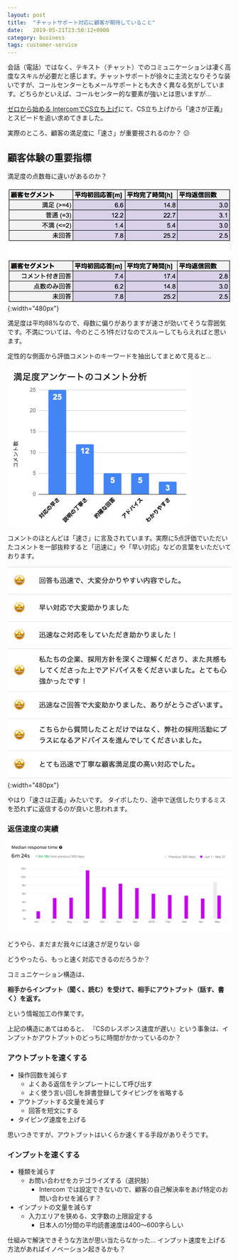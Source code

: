 ```yaml
---
layout: post
title:  "チャットサポート対応に顧客が期待していること"
date:   2019-05-21T23:50:12+0900
category: business
tags: customer-service
---
```


会話（電話）ではなく、テキスト（チャット）でのコミュニケーションは凄く高度なスキルが必要だと感じます。チャットサポートが徐々に主流となりそうな装いですが、コールセンターともメールサポートとも大きく異なる気がしています。どちらかといえば、コールセンター的な要素が強いとは思いますが...

[ゼロから始める IntercomでCS立ち上げ](https://speakerdeck.com/yulii/zerokarashi-meru-intercomdecsli-tishang-ge)にて、CS立ち上げから「速さが正義」とスピードを追い求めてきました。

実際のところ、顧客の満足度に「速さ」が重要視されるのか？ :confused:


## 顧客体験の重要指標

満足度の点数毎に違いがあるのか？

![Rating](/img/posts/2019/2019-05-21-conversation-rating.png){:width="480px"}

満足度は平均88%なので、母数に偏りがありますが速さが効いてそうな雰囲気です。不満については、今のところ1件だけなのでスルーしてもらえればと思います。

定性的な側面から評価コメントのキーワードを抽出してまとめて見ると...

![Remark](/img/posts/2019/2019-05-21-conversation-rating-remark.png)

コメントのほとんどは「速さ」に言及されています。実際に5点評価でいただいたコメントを一部抜粋すると「迅速に」や「早い対応」などの言葉をいただいております。

![Rating 5](/img/posts/2019/2019-05-21-rating5.png){:width="480px"}

やはり「速さは正義」みたいです。
タイポしたり、途中で送信したりするミスを恐れずに返信するのが良いと思われます。


### 返信速度の実績

![Response time](/img/posts/2019/2019-05-21-intercom-median-response-time.png)

どうやら、まだまだ我々には速さが足りない :tired_face:

どうやったら、もっと速く対応できるのだろうか？


コミュニケーション構造は、

__相手からインプット（聞く、読む）を受けて、相手にアウトプット（話す、書く）を返す。__

という情報加工の作業です。

上記の構造にあてはめると、
『CSのレスポンス速度が遅い』という事象は、インプットかアウトプットのどっちに時間がかかっているのか？

### アウトプットを速くする

- 操作回数を減らす
    - よくある返信をテンプレートにして呼び出す
    - よく使う言い回しを辞書登録してタイピングを省略する
- アウトプットする文量を減らす
    - 回答を短文にする
- タイピング速度を上げる

思いつきですが、アウトプットはいくらか速くする手段がありそうです。


### インプットを速くする

- 種類を減らす
    - お問い合わせをカテゴライズする（選択肢）
        - Intercom では設定できないので、顧客の自己解決率をあげ特定のお問い合わせを減らす？
- インプットの文量を減らす
    - 入力エリアを狭める、文字数の上限設定する
        - 日本人の1分間の平均読書速度は400〜600字らしい

仕組みで解決できそうな方法が思い当たらなかった...
インプット速度を上げる方法があればイノベーション起きるかも？
